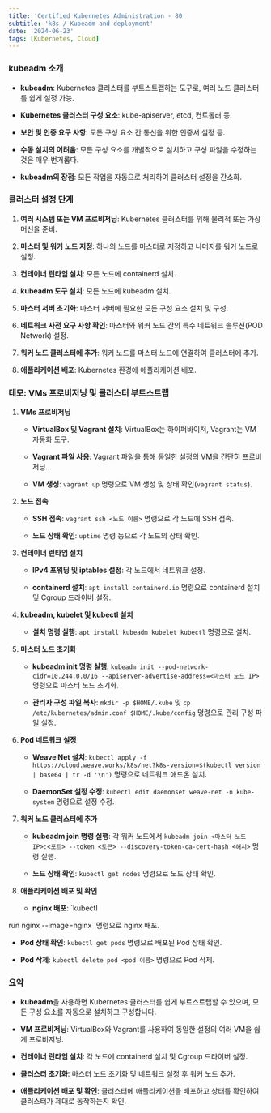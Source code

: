 ```yaml
--- 
title: 'Certified Kubernetes Administration - 80'
subtitle: 'k8s / Kubeadm and deployment'
date: '2024-06-23'
tags: [Kubernetes, Cloud]
---
```


### kubeadm 소개

- **kubeadm**: Kubernetes 클러스터를 부트스트랩하는 도구로, 여러 노드 클러스터를 쉽게 설정 가능.

- **Kubernetes 클러스터 구성 요소**: kube-apiserver, etcd, 컨트롤러 등.

- **보안 및 인증 요구 사항**: 모든 구성 요소 간 통신을 위한 인증서 설정 등.

- **수동 설치의 어려움**: 모든 구성 요소를 개별적으로 설치하고 구성 파일을 수정하는 것은 매우 번거롭다.

- **kubeadm의 장점**: 모든 작업을 자동으로 처리하여 클러스터 설정을 간소화.

### 클러스터 설정 단계

1. **여러 시스템 또는 VM 프로비저닝**: Kubernetes 클러스터를 위해 물리적 또는 가상 머신을 준비.

2. **마스터 및 워커 노드 지정**: 하나의 노드를 마스터로 지정하고 나머지를 워커 노드로 설정.

3. **컨테이너 런타임 설치**: 모든 노드에 containerd 설치.

4. **kubeadm 도구 설치**: 모든 노드에 kubeadm 설치.

5. **마스터 서버 초기화**: 마스터 서버에 필요한 모든 구성 요소 설치 및 구성.

6. **네트워크 사전 요구 사항 확인**: 마스터와 워커 노드 간의 특수 네트워크 솔루션(POD Network) 설정.

7. **워커 노드 클러스터에 추가**: 워커 노드를 마스터 노드에 연결하여 클러스터에 추가.

8. **애플리케이션 배포**: Kubernetes 환경에 애플리케이션 배포.

### 데모: VMs 프로비저닝 및 클러스터 부트스트랩

1. **VMs 프로비저닝**
   
   - **VirtualBox 및 Vagrant 설치**: VirtualBox는 하이퍼바이저, Vagrant는 VM 자동화 도구.
   
   - **Vagrant 파일 사용**: Vagrant 파일을 통해 동일한 설정의 VM을 간단히 프로비저닝.
   
   - **VM 생성**: `vagrant up` 명령으로 VM 생성 및 상태 확인(`vagrant status`).


2. **노드 접속**
   
   - **SSH 접속**: `vagrant ssh <노드 이름>` 명령으로 각 노드에 SSH 접속.
   
   - **노드 상태 확인**: `uptime` 명령 등으로 각 노드의 상태 확인.


3. **컨테이너 런타임 설치**
   
   - **IPv4 포워딩 및 iptables 설정**: 각 노드에서 네트워크 설정.
   
   - **containerd 설치**: `apt install containerd.io` 명령으로 containerd 설치 및 Cgroup 드라이버 설정.


4. **kubeadm, kubelet 및 kubectl 설치**
   
   - **설치 명령 실행**: `apt install kubeadm kubelet kubectl` 명령으로 설치.


5. **마스터 노드 초기화**
   
   - **kubeadm init 명령 실행**: `kubeadm init --pod-network-cidr=10.244.0.0/16 --apiserver-advertise-address=<마스터 노드 IP>` 명령으로 마스터 노드 초기화.
   
   - **관리자 구성 파일 복사**: `mkdir -p $HOME/.kube` 및 `cp /etc/kubernetes/admin.conf $HOME/.kube/config` 명령으로 관리 구성 파일 설정.


6. **Pod 네트워크 설정**
   
   - **Weave Net 설치**: `kubectl apply -f https://cloud.weave.works/k8s/net?k8s-version=$(kubectl version | base64 | tr -d '\n')` 명령으로 네트워크 애드온 설치.
   
   - **DaemonSet 설정 수정**: `kubectl edit daemonset weave-net -n kube-system` 명령으로 설정 수정.


7. **워커 노드 클러스터에 추가**
   
   - **kubeadm join 명령 실행**: 각 워커 노드에서 `kubeadm join <마스터 노드 IP>:<포트> --token <토큰> --discovery-token-ca-cert-hash <해시>` 명령 실행.
   
   - **노드 상태 확인**: `kubectl get nodes` 명령으로 노드 상태 확인.


8. **애플리케이션 배포 및 확인**
   
   - **nginx 배포**: `kubectl

run nginx --image=nginx` 명령으로 nginx 배포.
   
   - **Pod 상태 확인**: `kubectl get pods` 명령으로 배포된 Pod 상태 확인.
   
   - **Pod 삭제**: `kubectl delete pod <pod 이름>` 명령으로 Pod 삭제.

### 요약

- **kubeadm**을 사용하면 Kubernetes 클러스터를 쉽게 부트스트랩할 수 있으며, 모든 구성 요소를 자동으로 설치하고 구성합니다.

- **VM 프로비저닝**: VirtualBox와 Vagrant를 사용하여 동일한 설정의 여러 VM을 쉽게 프로비저닝.

- **컨테이너 런타임 설치**: 각 노드에 containerd 설치 및 Cgroup 드라이버 설정.

- **클러스터 초기화**: 마스터 노드 초기화 및 네트워크 설정 후 워커 노드 추가.

- **애플리케이션 배포 및 확인**: 클러스터에 애플리케이션을 배포하고 상태를 확인하여 클러스터가 제대로 동작하는지 확인.
